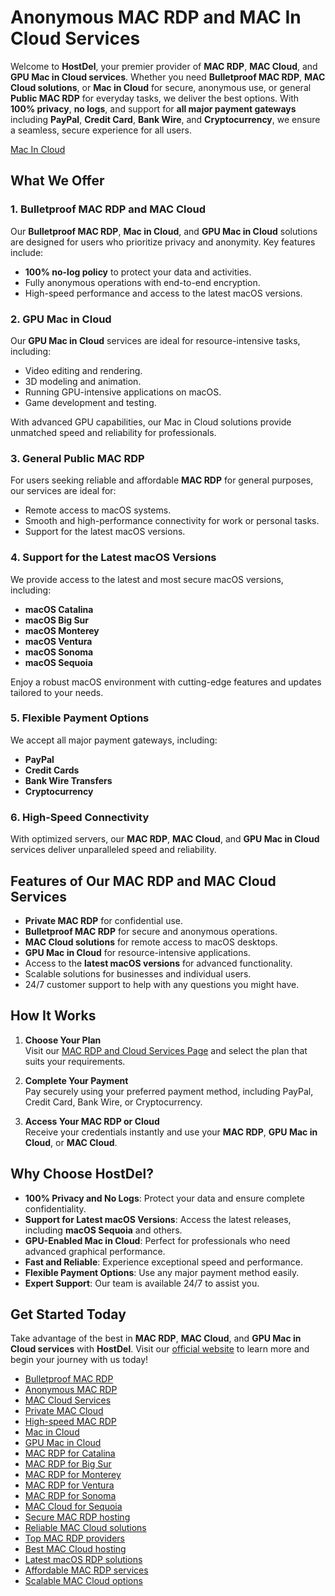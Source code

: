 # Anonymous MAC RDP and MAC In Cloud Services

Welcome to **HostDel**, your premier provider of **MAC RDP**, **MAC Cloud**, and **GPU Mac in Cloud services**. Whether you need **Bulletproof MAC RDP**, **MAC Cloud solutions**, or **Mac in Cloud** for secure, anonymous use, or general **Public MAC RDP** for everyday tasks, we deliver the best options. With **100% privacy**, **no logs**, and support for **all major payment gateways** including **PayPal**, **Credit Card**, **Bank Wire**, and **Cryptocurrency**, we ensure a seamless, secure experience for all users.

[Mac In Cloud](https://www.hostdel.com/mac.php)

## What We Offer

### 1. Bulletproof MAC RDP and MAC Cloud  
Our **Bulletproof MAC RDP**, **Mac in Cloud**, and **GPU Mac in Cloud** solutions are designed for users who prioritize privacy and anonymity. Key features include:  
- **100% no-log policy** to protect your data and activities.  
- Fully anonymous operations with end-to-end encryption.  
- High-speed performance and access to the latest macOS versions.

### 2. GPU Mac in Cloud  
Our **GPU Mac in Cloud** services are ideal for resource-intensive tasks, including:  
- Video editing and rendering.  
- 3D modeling and animation.  
- Running GPU-intensive applications on macOS.  
- Game development and testing.  

With advanced GPU capabilities, our Mac in Cloud solutions provide unmatched speed and reliability for professionals.

### 3. General Public MAC RDP  
For users seeking reliable and affordable **MAC RDP** for general purposes, our services are ideal for:  
- Remote access to macOS systems.  
- Smooth and high-performance connectivity for work or personal tasks.  
- Support for the latest macOS versions.

### 4. Support for the Latest macOS Versions  
We provide access to the latest and most secure macOS versions, including:  
- **macOS Catalina**  
- **macOS Big Sur**  
- **macOS Monterey**  
- **macOS Ventura**  
- **macOS Sonoma**  
- **macOS Sequoia**  

Enjoy a robust macOS environment with cutting-edge features and updates tailored to your needs.

### 5. Flexible Payment Options  
We accept all major payment gateways, including:  
- **PayPal**  
- **Credit Cards**  
- **Bank Wire Transfers**  
- **Cryptocurrency**

### 6. High-Speed Connectivity  
With optimized servers, our **MAC RDP**, **MAC Cloud**, and **GPU Mac in Cloud** services deliver unparalleled speed and reliability.

## Features of Our MAC RDP and MAC Cloud Services

- **Private MAC RDP** for confidential use.  
- **Bulletproof MAC RDP** for secure and anonymous operations.  
- **MAC Cloud solutions** for remote access to macOS desktops.  
- **GPU Mac in Cloud** for resource-intensive applications.  
- Access to the **latest macOS versions** for advanced functionality.  
- Scalable solutions for businesses and individual users.  
- 24/7 customer support to help with any questions you might have.  

## How It Works

1. **Choose Your Plan**  
   Visit our [MAC RDP and Cloud Services Page](https://www.hostdel.com/mac.php) and select the plan that suits your requirements.

2. **Complete Your Payment**  
   Pay securely using your preferred payment method, including PayPal, Credit Card, Bank Wire, or Cryptocurrency.

3. **Access Your MAC RDP or Cloud**  
   Receive your credentials instantly and use your **MAC RDP**, **GPU Mac in Cloud**, or **MAC Cloud**.

## Why Choose HostDel?

- **100% Privacy and No Logs**: Protect your data and ensure complete confidentiality.  
- **Support for Latest macOS Versions**: Access the latest releases, including **macOS Sequoia** and others.  
- **GPU-Enabled Mac in Cloud**: Perfect for professionals who need advanced graphical performance.  
- **Fast and Reliable**: Experience exceptional speed and performance.  
- **Flexible Payment Options**: Use any major payment method easily.  
- **Expert Support**: Our team is available 24/7 to assist you.

## Get Started Today

Take advantage of the best in **MAC RDP**, **MAC Cloud**, and **GPU Mac in Cloud services** with **HostDel**. Visit our [official website](https://www.hostdel.com/mac.php) to learn more and begin your journey with us today!

- [Bulletproof MAC RDP](https://www.hostdel.com/mac.php)  
- [Anonymous MAC RDP](https://www.hostdel.com/mac.php)  
- [MAC Cloud Services](https://www.hostdel.com/mac.php)  
- [Private MAC Cloud](https://www.hostdel.com/mac.php)  
- [High-speed MAC RDP](https://www.hostdel.com/mac.php)  
- [Mac in Cloud](https://www.hostdel.com/mac.php)  
- [GPU Mac in Cloud](https://www.hostdel.com/mac.php)  
- [MAC RDP for Catalina](https://www.hostdel.com/mac.php)  
- [MAC RDP for Big Sur](https://www.hostdel.com/mac.php)  
- [MAC RDP for Monterey](https://www.hostdel.com/mac.php)  
- [MAC RDP for Ventura](https://www.hostdel.com/mac.php)  
- [MAC RDP for Sonoma](https://www.hostdel.com/mac.php)  
- [MAC Cloud for Sequoia](https://www.hostdel.com/mac.php)  
- [Secure MAC RDP hosting](https://www.hostdel.com/mac.php)  
- [Reliable MAC Cloud solutions](https://www.hostdel.com/mac.php)  
- [Top MAC RDP providers](https://www.hostdel.com/mac.php)  
- [Best MAC Cloud hosting](https://www.hostdel.com/mac.php)  
- [Latest macOS RDP solutions](https://www.hostdel.com/mac.php)  
- [Affordable MAC RDP services](https://www.hostdel.com/mac.php)  
- [Scalable MAC Cloud options](https://www.hostdel.com/mac.php)

